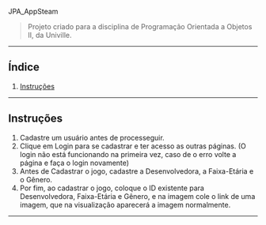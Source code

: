 JPA_AppSteam
> Projeto criado para a disciplina de Programação Orientada a Objetos II, da Univille.

---

## **Índice**
1. [Instruções](#instruções)

---

## **Instruções**
1. Cadastre um usuário antes de processeguir.
2. Clique em Login para se cadastrar e ter acesso as outras páginas. (O login não está funcionando na primeira vez, caso de o erro volte a página e faça o login novamente)
3. Antes de Cadastrar o jogo, cadastre a Desenvolvedora, a Faixa-Etária e o Gênero.
4. Por fim, ao cadastrar o jogo, coloque o ID existente para Desenvolvedora, Faixa-Etária e Gênero, e na imagem cole o link de uma imagem, que na visualização aparecerá a imagem normalmente.
---
